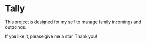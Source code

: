 # Tally
This project is designed for my self to manage family incomings and outgoings.

If you like it, please give me a star, Thank you!
 